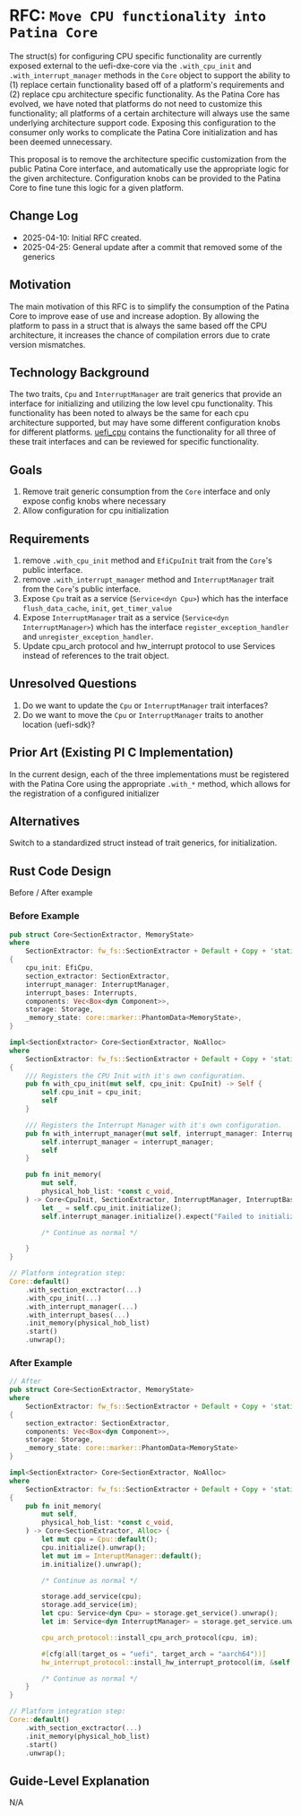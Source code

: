 # RFC: `Move CPU functionality into Patina Core`

The struct(s) for configuring CPU specific functionality are currently exposed external to the uefi-dxe-core via the
`.with_cpu_init` and `.with_interrupt_manager` methods in the `Core` object to support the ability to (1) replace
certain functionality based off of a platform's requirements and (2) replace cpu architecture specific functionality.
As the Patina Core has evolved, we have noted that platforms do not need to customize this functionality; all platforms
of a certain architecture will always use the same underlying architecture support code. Exposing this configuration to
the consumer only works to complicate the Patina Core initialization and has been deemed unnecessary.

This proposal is to remove the architecture specific customization from the public Patina Core interface, and
automatically use the appropriate logic for the given architecture. Configuration knobs can be provided to the Patina
Core to fine tune this logic for a given platform.

## Change Log

- 2025-04-10: Initial RFC created.
- 2025-04-25: General update after a commit that removed some of the generics

## Motivation

The main motivation of this RFC is to simplify the consumption of the Patina Core to improve ease of use and increase
adoption. By allowing the platform to pass in a struct that is always the same based off the CPU architecture, it
increases the chance of compilation errors due to crate version mismatches.

## Technology Background

The two traits, `Cpu` and `InterruptManager` are trait generics that provide an interface for initializing and
utilizing the low level cpu functionality. This functionality has been noted to always be the same for each cpu
architecture supported, but may have some different configuration knobs for different platforms. [uefi_cpu](https://github.com/OpenDevicePartnership/uefi-core/tree/main/uefi_cpu)
contains the functionality for all three of these trait interfaces and can be reviewed for specific functionality.

## Goals

1. Remove trait generic consumption from the `Core` interface and only expose config knobs where necessary
2. Allow configuration for cpu initialization

## Requirements

1. remove `.with_cpu_init` method and `EfiCpuInit` trait from the `Core`'s public interface.
2. remove `.with_interrupt_manager` method and `InterruptManager` trait from the `Core`'s public interface.
3. Expose `Cpu` trait as a service (`Service<dyn Cpu>`) which has the interface `flush_data_cache`, `init`,
   `get_timer_value`
4. Expose `InterruptManager` trait as a service (`Service<dyn InterruptManager>`) which has the interface
   `register_exception_handler` and `unregister_exception_handler`.
5. Update cpu_arch protocol and hw_interrupt protocol to use Services instead of references to the trait object.

## Unresolved Questions

1. Do we want to update the `Cpu` or `InterruptManager` trait interfaces?
2. Do we want to move the `Cpu` or `InterruptManager` traits to another location (uefi-sdk)?

## Prior Art (Existing PI C Implementation)

In the current design, each of the three implementations must be registered with the Patina Core using the appropriate
`.with_*` method, which allows for the registration of a configured initializer

## Alternatives

Switch to a standardized struct instead of trait generics, for initialization.

## Rust Code Design

Before / After example

### Before Example

```rust
pub struct Core<SectionExtractor, MemoryState>
where
    SectionExtractor: fw_fs::SectionExtractor + Default + Copy + 'static,
{
    cpu_init: EfiCpu,
    section_extractor: SectionExtractor,
    interrupt_manager: InterruptManager,
    interrupt_bases: Interrupts,
    components: Vec<Box<dyn Component>>,
    storage: Storage,
    _memory_state: core::marker::PhantomData<MemoryState>,
}

impl<SectionExtractor> Core<SectionExtractor, NoAlloc>
where
    SectionExtractor: fw_fs::SectionExtractor + Default + Copy + 'static,
{
    /// Registers the CPU Init with it's own configuration.
    pub fn with_cpu_init(mut self, cpu_init: CpuInit) -> Self {
        self.cpu_init = cpu_init;
        self
    }

    /// Registers the Interrupt Manager with it's own configuration.
    pub fn with_interrupt_manager(mut self, interrupt_manager: InterruptManager) -> Self {
        self.interrupt_manager = interrupt_manager;
        self
    }

    pub fn init_memory(
        mut self,
        physical_hob_list: *const c_void,
    ) -> Core<CpuInit, SectionExtractor, InterruptManager, InterruptBases, Alloc> {
        let _ = self.cpu_init.initialize();
        self.interrupt_manager.initialize().expect("Failed to initialize interrupt manager!");

        /* Continue as normal */

    }
}

// Platform integration step:
Core::default()
    .with_section_exctractor(...)
    .with_cpu_init(...)
    .with_interrupt_manager(...)
    .with_interrupt_bases(...)
    .init_memory(physical_hob_list)
    .start()
    .unwrap();
```

### After Example

```rust
// After
pub struct Core<SectionExtractor, MemoryState>
where
    SectionExtractor: fw_fs::SectionExtractor + Default + Copy + 'static
{
    section_extractor: SectionExtractor,
    components: Vec<Box<dyn Component>>,
    storage: Storage,
    _memory_state: core::marker::PhantomData<MemoryState>    
}

impl<SectionExtractor> Core<SectionExtractor, NoAlloc>
where
    SectionExtractor: fw_fs::SectionExtractor + Default + Copy + 'static
{
    pub fn init_memory(
        mut self,
        physical_hob_list: *const c_void,
    ) -> Core<SectionExtractor, Alloc> {
        let mut cpu = Cpu::default();
        cpu.initialize().unwrap();
        let mut im = InteruptManager::default();
        im.initialize().unwrap();

        /* Continue as normal */

        storage.add_service(cpu);
        storage.add_service(im);
        let cpu: Service<dyn Cpu> = storage.get_service().unwrap();
        let im: Service<dyn InterruptManager> = storage.get_service.unwrap();

        cpu_arch_protocol::install_cpu_arch_protocol(cpu, im);

        #[cfg(all(target_os = "uefi", target_arch = "aarch64"))]
        hw_interrupt_protocol::install_hw_interrupt_protocol(im, &self.interrupt_bases);

        /* Continue as normal */
    }
}

// Platform integration step:
Core::default()
    .with_section_exctractor(...)
    .init_memory(physical_hob_list)
    .start()
    .unwrap();

```

## Guide-Level Explanation

N/A

